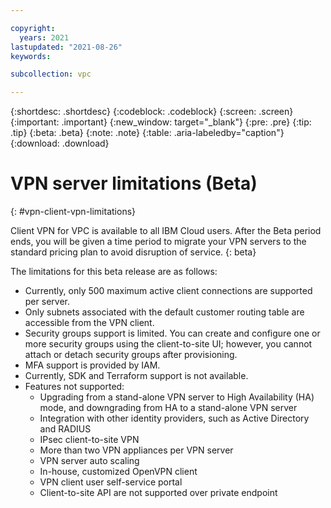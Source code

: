 ```yaml
---

copyright:
  years: 2021
lastupdated: "2021-08-26"
keywords:

subcollection: vpc

---
```


{:shortdesc: .shortdesc}
{:codeblock: .codeblock}
{:screen: .screen}
{:important: .important}
{:new_window: target="_blank"}
{:pre: .pre}
{:tip: .tip}
{:beta: .beta}
{:note: .note}
{:table: .aria-labeledby="caption"}
{:download: .download}

# VPN server limitations (Beta)
{: #vpn-client-vpn-limitations}

Client VPN for VPC is available to all IBM Cloud users. After the Beta period ends, you will be given a time period to migrate your VPN servers to the standard pricing plan to avoid disruption of service.
{: beta}

The limitations for this beta release are as follows:

* Currently, only 500 maximum active client connections are supported per server.
* Only subnets associated with the default customer routing table are accessible from the VPN client.
* Security groups support is limited. You can create and configure one or more security groups using the client-to-site UI; however, you cannot attach or detach security groups after provisioning.
* MFA support is provided by IAM.
* Currently, SDK and Terraform support is not available.
* Features not supported:
   * Upgrading from a stand-alone VPN server to High Availability (HA) mode, and downgrading from HA to a stand-alone VPN server
   * Integration with other identity providers, such as Active Directory and RADIUS
   * IPsec client-to-site VPN
   * More than two VPN appliances per VPN server
   * VPN server auto scaling
   * In-house, customized OpenVPN client  
   * VPN client user self-service portal
   * Client-to-site API are not supported over private endpoint
